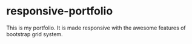 # responsive-portfolio
This is my portfolio. It is made responsive with the awesome features of bootstrap grid system.
